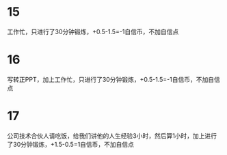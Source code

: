 # 15
工作忙，只进行了30分钟锻炼，+0.5-1.5=-1自信币，不加自信点

# 16
写转正PPT，加上工作忙，只进行了30分钟锻炼，+0.5-1.5=-1自信币，不加自信点

# 17
公司技术合伙人请吃饭，给我们讲他的人生经验3小时，然后算1小时，加上进行了30分钟锻炼，+1.5-0.5=1自信币，不加自信点